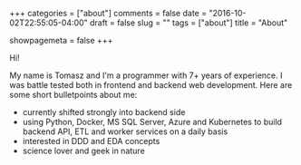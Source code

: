 +++
categories = ["about"]
comments = false
date = "2016-10-02T22:55:05-04:00"
draft = false
slug = ""
tags = ["about"]
title = "About"

showpagemeta = false
+++

Hi!

My name is Tomasz and I'm a programmer with 7+ years of experience. I was battle tested both in frontend and backend web development. Here are some short bulletpoints about me:

- currently shifted strongly into backend side
- using Python, Docker, MS SQL Server, Azure and Kubernetes to build backend API, ETL and worker services on a daily basis
- interested in DDD and EDA concepts
- science lover and geek in nature

